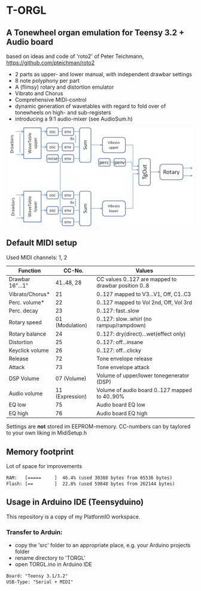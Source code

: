 # T-ORGL

## A Tonewheel organ emulation for Teensy 3.2 + Audio board
based on ideas and code of 'roto2' of Peter Teichmann, https://github.com/pteichman/roto2

- 2 parts as upper- and lower manual, with independent drawbar settings
- 8 note polyphony per part
- A (flimsy) rotary and distortion emulator
- Vibrato and Chorus 
- Comprehensive MIDI-control 
- dynamic generation of wavetables with regard to fold over of tonewheels on high- and sub-registers
- introducing a 9:1 audio-mixer (see AudioSum.h)

![Block diagram](/doc/TORGL.png)

## Default MIDI setup

Used MIDI channels: 1, 2 

Function| CC-No.| Values
---|---|---
Drawbar 16"...1" | 41..48, 28 | CC values 0..127 are mapped to drawbar position 0..8
Vibrato/Chorus*| 21| 0..127 mapped to V3...V1, Off, C1..C3
Perc. volume*| 22| 0..127 mapped to Vol 2nd, Off, Vol 3rd
Perc. decay| 23| 0..127: fast..slow
Rotary speed| 01 (Modulation)| 0..127: slow..whirl (no rampup/rampdown)
Rotary balance| 24| 0..127: dry(direct)...wet(effect only)
Distortion|25| 0..127: off...insane
Keyclick volume| 26| 0..127: off...clicky
Release|72| Tone envelope release
Attack|73| Tone envelope attack
DSP Volume|07 (Volume)| Volume of upper/lower tonegenerator (DSP)
Audio volume|11 (Expression)| Volume of audio board 0..127 mapped to 40..90%
EQ low|75| Audio board EQ low
EQ high|76| Audio board EQ high

Settings are **not** stored im EEPROM-memory.
CC-numbers can by taylored to your own liking in MidiSetup.h

## Memory footprint
Lot of space for improvements
```
RAM:   [=====     ]  46.4% (used 30388 bytes from 65536 bytes)
Flash: [==        ]  22.8% (used 59848 bytes from 262144 bytes)
```

## Usage in Arduino IDE (Teensyduino)
This repository is a copy of my PlatformIO workspace. 

### Transfer to Arduin:
- copy the 'src' folder to an appropriate place, e.g. your Arduino projects folder
- rename directory to 'TORGL'
- open TORGL.ino in Arduino IDE

```
Board: "Teensy 3.1/3.2"
USB-Type: "Serial + MIDI"
```

